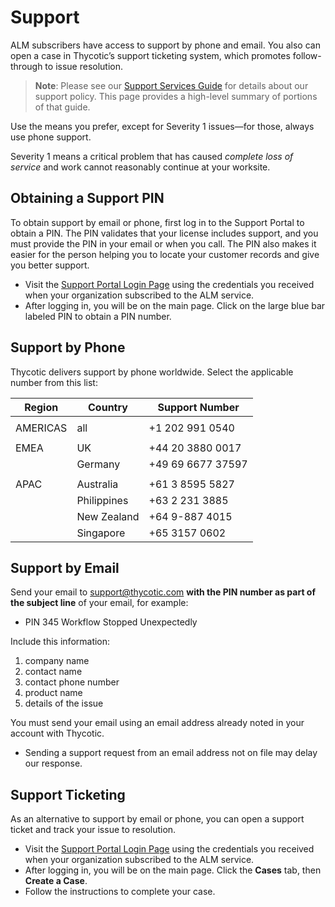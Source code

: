 ﻿[title]: # (Support)
[tags]: # (Account Lifecycle Manager,ALM,Active Directory,)
[priority]: # (8500)

# Support

ALM subscribers have access to support by phone and email. You also can open a case in Thycotic’s support ticketing system, which promotes follow-through to issue resolution.

>**Note**: Please see our [Support Services Guide](https://thycotic.my.salesforce.com/sfc/p/#37000000KAUl/a/1G000000TU6g/_z6_M8tD_6.x3JB2LOI8q20vzWkkiLhKbFv0Wec9Fw0) for details about our support policy. This page provides a high-level summary of portions of that guide.

Use the means you prefer, except for Severity 1 issues—for those, always use phone support.

  Severity 1 means a critical problem that has caused *complete loss of service* and work cannot reasonably continue at your worksite.

## Obtaining a Support PIN

To obtain support by email or phone, first log in to the Support Portal to obtain a PIN. The PIN validates that your license includes support, and you must provide the PIN in your email or when you call. The PIN also makes it easier for the person helping you to locate your customer records and give you better support.

* Visit the [Support Portal Login Page](https://thycotic.force.com/support/s/login/) using the credentials you received when your organization subscribed to the ALM service.
* After logging in, you will be on the main page. Click on the large blue bar labeled PIN to obtain a PIN number.

## Support by Phone

Thycotic delivers support by phone worldwide. Select the applicable number from this list:

| **Region** | **Country** | **Support Number** |
|------------|-------------|--------------------|
|            |             |                    |
| AMERICAS   | all         | \+1 202 991 0540   |
|            |             |                    |
| EMEA       | UK          | \+44 20 3880 0017  |
|            | Germany     | \+49 69 6677 37597 |
|            |             |                    |
| APAC       | Australia   | \+61 3 8595 5827   |
|            | Philippines | \+63 2 231 3885    |
|            | New Zealand | \+64 9-887 4015    |
|            | Singapore   | \+65 3157 0602     |

## Support by Email

Send your email to support@thycotic.com **with the PIN number as part of the subject line** of your email, for example:

* PIN 345 Workflow Stopped Unexpectedly

Include this information:

1. company name
2. contact name
3. contact phone number
4. product name
5. details of the issue

You must send your email using an email address already noted in your account with Thycotic.

* Sending a support request from an email address not on file may delay our response.

## Support Ticketing

As an alternative to support by email or phone, you can open a support ticket and track your issue to resolution.

* Visit the [Support Portal Login Page](https://thycotic.force.com/support/s/login/) using the credentials you received when your organization subscribed to the ALM service.
* After logging in, you will be on the main page. Click the **Cases** tab, then **Create a Case**.
* Follow the instructions to complete your case.
